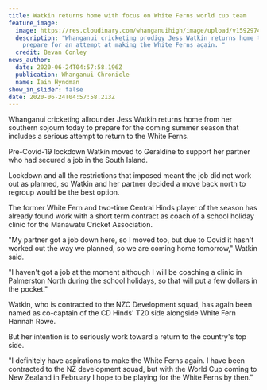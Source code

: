 ```yaml
---
title: Watkin returns home with focus on White Ferns world cup team
feature_image:
  image: https://res.cloudinary.com/whanganuihigh/image/upload/v1592974765/News/Jess_Watkin._chron_24.6.20._photo_bevan_conley.jpg
  description: "Whanganui cricketing prodigy Jess Watkin returns home today to
    prepare for an attempt at making the White Ferns again. "
  credit: Bevan Conley
news_author:
  date: 2020-06-24T04:57:58.196Z
  publication: Whanganui Chronicle
  name: Iain Hyndman
show_in_slider: false
date: 2020-06-24T04:57:58.213Z
---
```

Whanganui cricketing allrounder Jess Watkin returns home from her southern sojourn today to prepare for the coming summer season that includes a serious attempt to return to the White Ferns.

Pre-Covid-19 lockdown Watkin moved to Geraldine to support her partner who had secured a job in the South Island.

Lockdown and all the restrictions that imposed meant the job did not work out as planned, so Watkin and her partner decided a move back north to regroup would be the best option.

The former White Fern and two-time Central Hinds player of the season has already found work with a short term contract as coach of a school holiday clinic for the Manawatu Cricket Association.

"My partner got a job down here, so I moved too, but due to Covid it hasn't worked out the way we planned, so we are coming home tomorrow," Watkin said.

"I haven't got a job at the moment although I will be coaching a clinic in Palmerston North during the school holidays, so that will put a few dollars in the pocket."

Watkin, who is contracted to the NZC Development squad, has again been named as co-captain of the CD Hinds' T20 side alongside White Fern Hannah Rowe.

But her intention is to seriously work toward a return to the country's top side.

"I definitely have aspirations to make the White Ferns again. I have been contracted to the NZ development squad, but with the World Cup coming to New Zealand in February I hope to be playing for the White Ferns by then."

